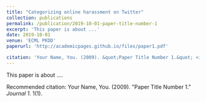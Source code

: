 ```yaml
---
title: "Categorizing online harassment on Twitter"
collection: publications
permalink: /publication/2019-10-01-paper-title-number-1
excerpt: 'This paper is about ...'
date: 2019-10-01
venue: 'ECML PKDD'
paperurl: 'http://academicpages.github.io/files/paper1.pdf'

citation: 'Your Name, You. (2009). &quot;Paper Title Number 1.&quot; <i>Journal 1</i>. 1(1).'
---
```

This paper is about ....



Recommended citation: Your Name, You. (2009). "Paper Title Number 1." <i>Journal 1</i>. 1(1).

